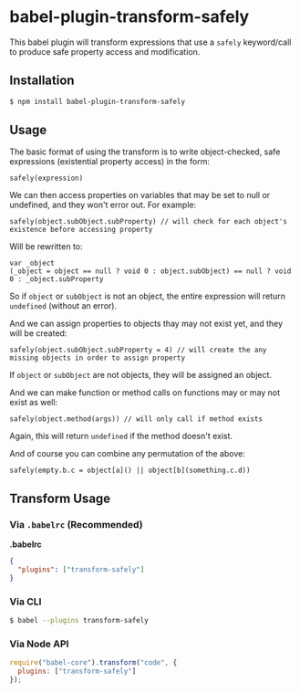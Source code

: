 # babel-plugin-transform-safely
This babel plugin will transform expressions that use a `safely` keyword/call to produce safe property access and modification.

## Installation

```sh
$ npm install babel-plugin-transform-safely
```

## Usage

The basic format of using the transform is to write object-checked, safe expressions (existential property access) in the form:
```
safely(expression)
```
We can then access properties on variables that may be set to null or undefined, and they won't error out. For example:
```
safely(object.subObject.subProperty) // will check for each object's existence before accessing property
```
Will be rewritten to:
```
var _object
(_object = object == null ? void 0 : object.subObject) == null ? void 0 : _object.subProperty
```
So if `object` or `subObject` is not an object, the entire expression will return `undefined` (without an error).

And we can assign properties to objects thay may not exist yet, and they will be created:
```
safely(object.subObject.subProperty = 4) // will create the any missing objects in order to assign property
```
If `object` or `subObject` are not objects, they will be assigned an object.

And we can make function or method calls on functions may or may not exist as well:
```
safely(object.method(args)) // will only call if method exists
```
Again, this will return `undefined` if the method doesn't exist.

And of course you can combine any permutation of the above:
```
safely(empty.b.c = object[a]() || object[b](something.c.d))
```

## Transform Usage

### Via `.babelrc` (Recommended)

**.babelrc**

```json
{
  "plugins": ["transform-safely"]
}
```

### Via CLI

```sh
$ babel --plugins transform-safely
```

### Via Node API

```javascript
require("babel-core").transform("code", {
  plugins: ["transform-safely"]
});
```
